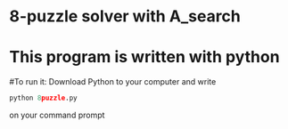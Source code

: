 # 8-puzzle solver with A_search

# This program is written with python
#To run it:
Download Python to your computer 
and write
```python
python 8puzzle.py
```
on your command prompt
